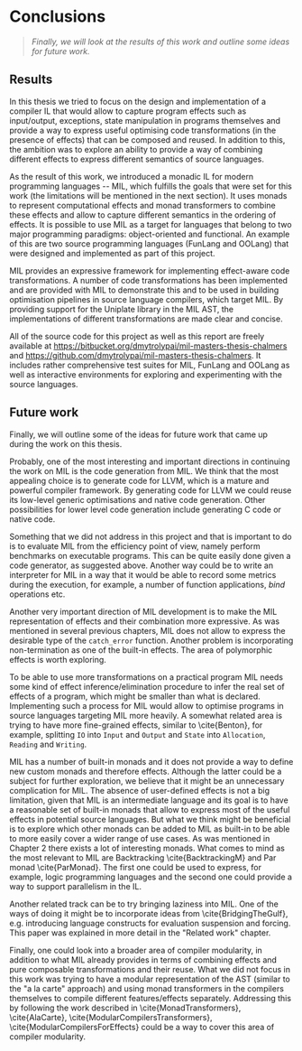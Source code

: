 # Conclusions

> *Finally, we will look at the results of this work and outline some ideas for
> future work.*

## Results

In this thesis we tried to focus on the design and implementation of a compiler
IL that would allow to capture program effects such as input/output,
exceptions, state manipulation in programs themselves and provide a way to
express useful optimising code transformations (in the presence of effects)
that can be composed and reused. In addition to this, the ambition was to
explore an ability to provide a way of combining different effects to express
different semantics of source languages.

As the result of this work, we introduced a monadic IL for modern programming
languages -- MIL, which fulfills the goals that were set for this work (the
limitations will be mentioned in the next section). It uses monads to represent
computational effects and monad transformers to combine these effects and allow
to capture different semantics in the ordering of effects. It is possible to
use MIL as a target for languages that belong to two major programming
paradigms: object-oriented and functional. An example of this are two source
programming languages (FunLang and OOLang) that were designed and implemented
as part of this project.

MIL provides an expressive framework for implementing effect-aware code
transformations. A number of code transformations has been implemented and are
provided with MIL to demonstrate this and to be used in building optimisation
pipelines in source language compilers, which target MIL. By providing support
for the Uniplate library in the MIL AST, the implementations of different
transformations are made clear and concise.

All of the source code for this project as well as this report are freely
available at <https://bitbucket.org/dmytrolypai/mil-masters-thesis-chalmers>
and <https://github.com/dmytrolypai/mil-masters-thesis-chalmers>. It includes
rather comprehensive test suites for MIL, FunLang and OOLang as well as
interactive environments for exploring and experimenting with the source
languages.

## Future work

Finally, we will outline some of the ideas for future work that came up during
the work on this thesis.

Probably, one of the most interesting and important directions in continuing
the work on MIL is the code generation from MIL. We think that the most
appealing choice is to generate code for LLVM, which is a mature and powerful
compiler framework. By generating code for LLVM we could reuse its low-level
generic optimisations and native code generation. Other possibilities for lower
level code generation include generating C code or native code.

Something that we did not address in this project and that is important to do
is to evaluate MIL from the efficiency point of view, namely perform benchmarks
on executable programs. This can be quite easily done given a code generator,
as suggested above. Another way could be to write an interpreter for MIL in a
way that it would be able to record some metrics during the execution, for
example, a number of function applications, $bind$ operations etc.

Another very important direction of MIL development is to make the MIL
representation of effects and their combination more expressive. As was
mentioned in several previous chapters, MIL does not allow to express the
desirable type of the `catch_error` function. Another problem is incorporating
non-termination as one of the built-in effects. The area of polymorphic effects
is worth exploring.

To be able to use more transformations on a practical program MIL needs some
kind of effect inference/elimination procedure to infer the real set of effects
of a program, which might be smaller than what is declared. Implementing such a
process for MIL would allow to optimise programs in source languages targeting
MIL more heavily. A somewhat related area is trying to have more fine-grained
effects, similar to \cite{Benton}, for example, splitting `IO` into `Input` and
`Output` and `State` into `Allocation`, `Reading` and `Writing`.

MIL has a number of built-in monads and it does not provide a way to define new
custom monads and therefore effects. Although the latter could be a subject for
further exploration, we believe that it might be an unnecessary complication
for MIL. The absence of user-defined effects is not a big limitation, given
that MIL is an intermediate language and its goal is to have a reasonable set
of built-in monads that allow to express most of the useful effects in
potential source languages. But what we think might be beneficial is to explore
which other monads can be added to MIL as built-in to be able to more easily
cover a wider range of use cases. As was mentioned in Chapter 2 there exists a
lot of interesting monads. What comes to mind as the most relevant to MIL are
Backtracking \cite{BacktrackingM} and Par monad \cite{ParMonad}. The first one
could be used to express, for example, logic programming languages and the
second one could provide a way to support parallelism in the IL.

Another related track can be to try bringing laziness into MIL. One of the ways
of doing it might be to incorporate ideas from \cite{BridgingTheGulf}, e.g.
introducing language constructs for evaluation suspension and forcing. This
paper was explained in more detail in the "Related work" chapter.

Finally, one could look into a broader area of compiler modularity, in addition
to what MIL already provides in terms of combining effects and pure composable
transformations and their reuse. What we did not focus in this work was trying
to have a modular representation of the AST (similar to the "a la carte"
approach) and using monad transformers in the compilers themselves to compile
different features/effects separately. Addressing this by following the work
described in \cite{MonadTransformers}, \cite{AlaCarte},
\cite{ModularCompilersTransformers}, \cite{ModularCompilersForEffects} could be
a way to cover this area of compiler modularity.

